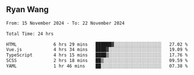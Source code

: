 ## Ryan Wang

<!--START_SECTION:waka-->

```txt
From: 15 November 2024 - To: 22 November 2024

Total Time: 24 hrs

HTML              6 hrs 29 mins   ██████▓░░░░░░░░░░░░░░░░░░   27.02 %
Vue.js            4 hrs 34 mins   ████▓░░░░░░░░░░░░░░░░░░░░   19.09 %
TypeScript        4 hrs 15 mins   ████▒░░░░░░░░░░░░░░░░░░░░   17.76 %
SCSS              2 hrs 18 mins   ██▒░░░░░░░░░░░░░░░░░░░░░░   09.59 %
YAML              1 hr 46 mins    ██░░░░░░░░░░░░░░░░░░░░░░░   07.38 %
```

<!--END_SECTION:waka-->
